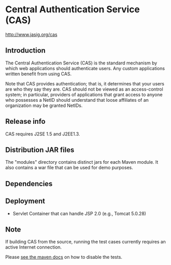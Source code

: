 # Central Authentication Service (CAS)

<http://www.jasig.org/cas>

## Introduction

The Central Authentication Service (CAS) is the standard mechanism by which web
applications should authenticate users. Any custom applications written benefit
from using CAS.

Note that CAS provides authentication; that is, it determines that your users
are who they say they are. CAS should not be viewed as an access-control system;
in particular, providers of applications that grant access to anyone who
possesses a NetID should understand that loose affiliates of an organization may
be granted NetIDs.

## Release info

CAS requires J2SE 1.5 and J2EE1.3.

## Distribution JAR files

The "modules" directory contains distinct jars for each Maven module.  It also
contains a war file that can be used for demo purposes.

## Dependencies

## Deployment

* Servlet Container that can handle JSP 2.0 (e.g., Tomcat 5.0.28)

## Note

If building CAS from the source, running the test cases currently
requires an active Internet connection.

Please [see the maven docs][skip] on how to disable the tests.

[skip]: http://maven.apache.org/general.html#skip-test
